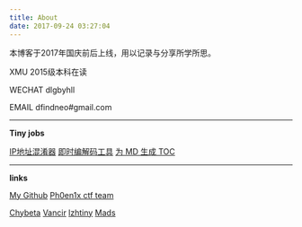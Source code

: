 ```yaml
---
title: About
date: 2017-09-24 03:27:04
---
```




本博客于2017年国庆前后上线，用以记录与分享所学所思。

XMU 2015级本科在读

WECHAT dlgbyhll

EMAIL dfindneo#gmail.com

------

**Tiny jobs**

[IP地址混淆器](https://findneo.github.io/IP-Obfuscator/) 	 [即时编解码工具](https://findneo.github.io/fcode/)		[为 MD 生成 TOC](https://findneo.github.io/gen-markdown-content/) 

------

**links**

[My Github](https://github.com/findneo) 	[Ph0en1x ctf team](https://ph0en1x.com/)		

[Chybeta](https://chybeta.github.io/)		[Vancir](http://vancir.com/)	[lzhtiny](https://lxpark.com/)	[Mads](https://madsome.cn/) 